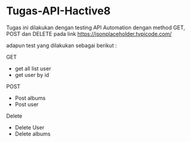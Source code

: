 # Tugas-API-Hactive8
Tugas ini dilakukan dengan testing API Automation dengan method GET, POST dan DELETE pada link https://jsonplaceholder.typicode.com/

adapun test yang dilakukan sebagai berikut :

GET
- get all list user
- get user by id

POST
- Post albums
- Post user

Delete
- Delete User
- Delete albums
  
